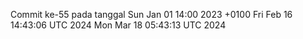 Commit ke-55 pada tanggal Sun Jan 01 14:00 2023 +0100
Fri Feb 16 14:43:06 UTC 2024
Mon Mar 18 05:43:13 UTC 2024
